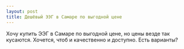 ```yaml
---
layout: post 
title: Дешёвый ЭЭГ в Самаре по выгодной цене 
--- 
```

Хочу купить ЭЭГ в Самаре по выгодной цене, но цены везде так кусаются. Хочется, чтоб и качественно и доступно. Есть варианты?